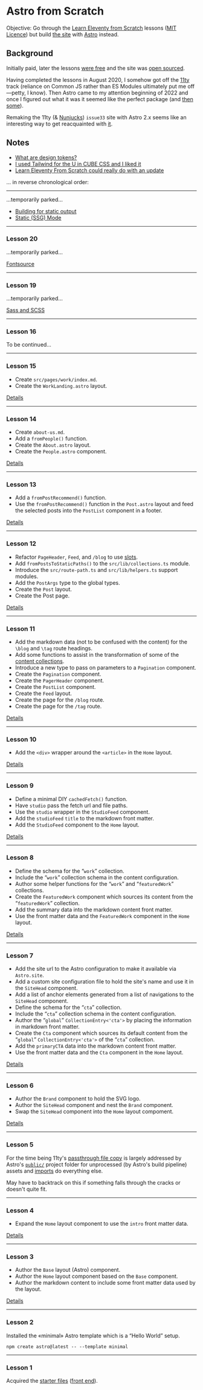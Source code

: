 # Astro from Scratch

Objective: Go through the [Learn Eleventy from Scratch](https://learneleventyfromscratch.com/) lessons ([MIT Licence](https://github.com/Andy-set-studio/learneleventyfromscratch.com#licence-mit-licence)) but build [the site](https://issue33.com/) with [Astro](https://docs.astro.build/en/getting-started/) instead.

## Background

Initially paid, later the lessons [were free](https://twitter.com/piccalilli_/status/1404403153890578432) and the site was [open sourced](https://piccalil.li/blog/learn-eleventy-from-scratch-is-now-open-source/).

Having completed the lessons in August 2020, I somehow got off the [11ty](https://www.11ty.dev/) track (reliance on Common JS rather than ES Modules ultimately put me off—petty, I know). Then Astro came to my attention beginning of 2022 and once I figured out what it was it seemed like the perfect package (and [then some](https://twitter.com/NFS__21/status/1517377812298342400)).

Remaking the 11ty (& [Nunjucks](https://mozilla.github.io/nunjucks/)) `issue33` site with Astro 2.x seems like an interesting way to get reacquainted with [it](https://github.com/withastro/astro/releases/tag/astro%402.0.0).

## Notes

- [What are design tokens?](https://piccalil.li/tutorial/what-are-design-tokens/)
- [I used Tailwind for the U in CUBE CSS and I liked it](https://andy-bell.co.uk/i-used-tailwind-for-the-u-in-cube-css-and-i-liked-it/)
- [Learn Eleventy From Scratch could really do with an update](https://andy-bell.co.uk/learn-eleventy-from-scratch-could-really-do-with-an-update/)

… in reverse chronological order:

---

…temporarily parked…

- [Building for static output](https://docs.astro.build/en/guides/content-collections/#building-for-static-output-default)
- [Static (SSG) Mode](https://docs.astro.build/en/core-concepts/routing/#static-ssg-mode)

---

### Lesson 20

…temporarily parked…

[Fontsource](https://github.com/fontsource/fontsource)

---

### Lesson 19

…temporarily parked…

[Sass and SCSS](https://docs.astro.build/en/guides/styling/#sass-and-scss)

---

### Lesson 16

To be continued…

---

### Lesson 15

- Create `src/pages/work/index.md`.
- Create the `WorkLanding.astro` layout.

[Details](docs/lessons/15.md)

---

### Lesson 14

- Create `about-us.md`.
- Add a `fromPeople()` function.
- Create the `About.astro` layout.
- Create the `People.astro` component.

[Details](docs/lessons/14.md)

---

### Lesson 13

- Add a `fromPostRecommend()` function.
- Use the `fromPostRecommend()` function in the `Post.astro` layout and feed the selected posts into the `PostList` component in a footer.

[Details](docs/lessons/13.md)

---

### Lesson 12

- Refactor `PageHeader`, `Feed`, and `/blog` to use [slots](https://docs.astro.build/en/core-concepts/astro-components/#slots).
- Add `fromPostsToStaticPaths()` to the `src/lib/collections.ts` module.
- Introduce the `src/route-path.ts` and `src/lib/helpers.ts` support modules.
- Add the `PostArgs` type to the global types.
- Create the `Post` layout.
- Create the Post page.

[Details](docs/lessons/12.md)

---

### Lesson 11

- Add the markdown data (not to be confused with the content) for the `\blog` and `\tag` route headings.
- Add some functions to assist in the transformation of some of the [content collections](https://docs.astro.build/en/guides/content-collections/).
- Introduce a new type to pass on parameters to a `Pagination` component.
- Create the `Pagination` component.
- Create the `PagerHeader` component.
- Create the `PostList` component.
- Create the `Feed` layout.
- Create the page for the `/blog` route.
- Create the page for the `/tag` route.

[Details](docs/lessons/11.md)

---

### Lesson 10

- Add the `<div>` wrapper around the `<article>` in the `Home` layout.

[Details](docs/lessons/10.md)

---

### Lesson 9

- Define a minimal DIY `cachedFetch()` function.
- Have `studio` pass the fetch url and file paths.
- Use the `studio` wrapper in the `StudioFeed` component.
- Add the `studioFeed` `title` to the markdown front matter.
- Add the `StudioFeed` component to the `Home` layout.

[Details](docs/lessons/09.md)

---

### Lesson 8

- Define the schema for the “`work`” collection.
- Include the “`work`” collection schema in the content configuration.
- Author some helper functions for the “`work`” and “`featuredWork`” collections.
- Create the `FeaturedWork` component which sources its content from the “`featuredWork`” collection.
- Add the summary data into the markdown content front matter.
- Use the front matter data and the `FeaturedWork` component in the `Home` layout.

[Details](docs/lessons/08.md)

---

### Lesson 7

- Add the site url to the Astro configuration to make it available via `Astro.site`.
- Add a custom site configuration file to hold the site's name and use it in the `SiteHead` component.
- Add a list of anchor elements generated from a list of navigations to the `SiteHead` component.
- Define the schema for the “`cta`” collection.
- Include the “`cta`” collection schema in the content configuration.
- Author the “`global`” `CollectionEntry<'cta'>` by placing the information in markdown front matter.
- Create the `Cta` component which sources its default content from the “`global`” `CollectionEntry<'cta'>` of the “`cta`” collection.
- Add the `primaryCTA` data into the markdown content front matter.
- Use the front matter data and the `Cta` component in the `Home` layout.

[Details](docs/lessons/07.md)

---

### Lesson 6

- Author the `Brand` component to hold the SVG logo.
- Author the `SiteHead` component and nest the `Brand` component.
- Swap the `SiteHead` component into the `Home` layout compoment.

[Details](docs/lessons/06.md)

---

### Lesson 5

For the time being 11ty's [passthrough file copy](https://www.11ty.dev/docs/copy/) is largely addressed by Astro's [`public/`](https://docs.astro.build/en/core-concepts/project-structure/#public) project folder for unprocessed (by Astro's build pipeline) assets and [imports](https://docs.astro.build/en/guides/imports/) do everything else.

May have to backtrack on this if something falls through the cracks or doesn't quite fit.

---

### Lesson 4

- Expand the `Home` layout component to use the `intro` front matter data.

[Details](docs/lessons/04.md)

---

### Lesson 3

- Author the `Base` layout (Astro) component.
- Author the `Home` layout component based on the `Base` component.
- Author the markdown content to include some front matter data used by the layout.

[Details](docs/lessons/03.md)

---

### Lesson 2

Installed the «minimal» Astro template which is a “Hello World” setup.

```shell
npm create astro@latest -- --template minimal
```

---

### Lesson 1

Acquired the [starter files](https://learneleventyfromscratch.com/lesson/1.html#getting-some-starter-files) ([front end](https://piccalilli.s3.eu-west-2.amazonaws.com/eleventy-from-scratch/eleventy-from-scratch-front-end-build-starter-files.zip)).
